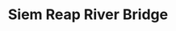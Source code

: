 ---
title: Siem Reap River Bridge 
category: blog
lat: 13.35333
lng: 103.85594
image: https://s3-us-west-2.amazonaws.com/travels2013/2014-01-16 23:56:40 PST.jpg
observation: 20140116235640PST
---